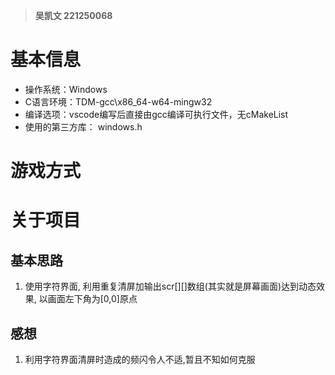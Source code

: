 >**吴凯文 221250068**
# 基本信息
- 操作系统：Windows
- C语言环境：TDM-gcc\x86_64-w64-mingw32
- 编译选项：vscode编写后直接由gcc编译可执行文件，无cMakeList
- 使用的第三方库： windows.h
# 游戏方式
# 关于项目
## 基本思路
1. 使用字符界面, 利用重复清屏加输出scr[][]数组(其实就是屏幕画面)达到动态效果, 以画面左下角为[0,0]原点

## 感想
1. 利用字符界面清屏时造成的频闪令人不适,暂且不知如何克服